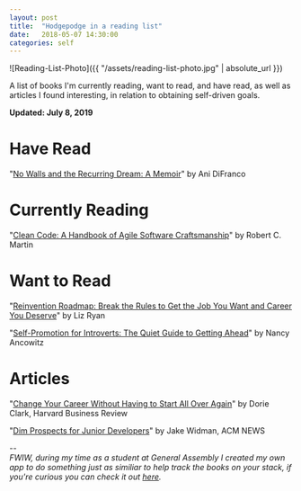 ```yaml
---
layout: post
title:  "Hodgepodge in a reading list"
date:   2018-05-07 14:30:00
categories: self
---
```

![Reading-List-Photo]({{ "/assets/reading-list-photo.jpg" | absolute_url }})

A list of books I'm currently reading, want to read, and have read, as well as articles I found interesting, in relation to obtaining self-driven goals.

**Updated: July 8, 2019**

# Have Read

"[No Walls and the Recurring Dream: A Memoir][ani-difranco-memoir]" by Ani DiFranco

# Currently Reading

"[Clean Code: A Handbook of Agile Software Craftsmanship][clean-code]" by Robert C. Martin

# Want to Read

"[Reinvention Roadmap: Break the Rules to Get the Job You Want and Career You Deserve][reinvention-roadmap]" by Liz Ryan

"[Self-Promotion for Introverts: The Quiet Guide to Getting Ahead][introverts]" by Nancy Ancowitz

# Articles

"[Change Your Career Without Having to Start All Over Again][hbr-article-starting-over]" by Dorie Clark, Harvard Business Review

"[Dim Prospects for Junior Developers][dim-prospects-junior-developers]" by Jake Widman, ACM NEWS

-- <br>
*FWIW, during my time as a student at General Assembly I created my own app to do something just as similiar to help track the books on your stack, if you're curious you can check it out [here][got-reads-app].*

[dim-prospects-junior-developers]: https://cacm.acm.org/news/227467-dim-prospects-for-junior-developers/fulltext
[got-reads-app]: https://aliciapflaumer.github.io/got-reads-front-end/
[reinvention-roadmap]: https://www.amazon.com/dp/1942952686/
[introverts]: https://www.amazon.com/dp/007159129X/
[hbr-article-starting-over]: https://hbr.org/2016/05/change-your-career-without-having-to-start-all-over-again
[clean-code]: https://www.amazon.com/gp/product/B001GSTOAM/
[ani-difranco-memoir]: https://www.amazon.com/gp/product/B07JYSMCK1/
